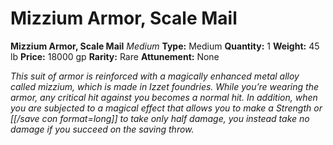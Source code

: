 # Mizzium Armor, Scale Mail

**Mizzium Armor, Scale Mail**
_Medium_
**Type:** Medium
**Quantity:** 1
**Weight:** 45 lb
**Price:** 18000 gp
**Rarity:** Rare
**Attunement:** None

*This suit of armor is reinforced with a magically enhanced metal alloy called mizzium, which is made in Izzet foundries. While you’re wearing the armor, any critical hit against you becomes a normal hit. In addition, when you are subjected to a magical effect that allows you to make a Strength or [[/save con format=long]] to take only half damage, you instead take no damage if you succeed on the saving throw.*